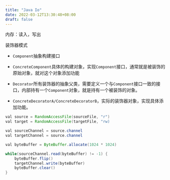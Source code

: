 ```yaml
---
title: "Java Io"
date: 2022-03-12T13:30:48+08:00
draft: false
---
```


内存：读入，写出

装饰器模式

+ ``Component``抽象构建接口

+ ``ConcreteComponent``具体的构建对象，实现``Component``接口，通常就是被装饰的原始对象，就对这个对象添加功能


+ ``Decorator``所有装饰器的抽象父类，需要定义一个与``Component``接口一致的接口，内部持有一个``Component``对象，就是持有一个被装饰的对象。

+ ``ConcreteDecoratorA/ConcreteDecoratorB``，实际的装饰器对象，实现具体添加功能。


```java
val source = RandomAccessFile(sourceFile, "r")
val target = RandomAccessFile(targetFile, "rw)

val sourceChannel = source.channel
val targetChannel = source.channel

val byteBuffer = ByteBuffer.allocate(1024 * 1024)

while(sourceChannel.read(byteBuffer) != -1) {
    byteBuffer.flip()
    targetChannel.write(byteBuffer)
    byteBuffer.clear()
}
```